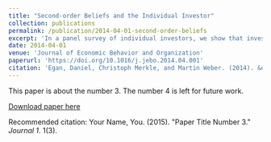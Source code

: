 ```yaml
---
title: "Second-order Beliefs and the Individual Investor"
collection: publications
permalink: /publication/2014-04-01-second-order-beliefs
excerpt: 'In a panel survey of individual investors, we show that investors’ second-order beliefs—their beliefs about the return expectations of other investors—influence investment decisions.Investors who believe others hold more optimistic stock market expectations allocate more of their own portfolio to stocks even after controlling for their own risk and return expectations. However, second-order beliefs are inaccurate and exhibit several well-known psychological biases. We observe both the tendency of investors to believe that their ownopinion is relatively more common among the population (false consensus) and that others who hold divergent beliefs are considered to be biased (bias blind spot).'
date: 2014-04-01
venue: 'Journal of Economic Behavior and Organization'
paperurl: 'https://doi.org/10.1016/j.jebo.2014.04.001'
citation: 'Egan, Daniel, Christoph Merkle, and Martin Weber. (2014). &quot;Second-order Beliefs and the Individual Investor.&quot; <i>Journal of Economic Behavior and Organization</i>. 107B, 652-666.'
---
```

This paper is about the number 3. The number 4 is left for future work.

[Download paper here](http://academicpages.github.io/files/paper3.pdf)

Recommended citation: Your Name, You. (2015). "Paper Title Number 3." <i>Journal 1</i>. 1(3).
